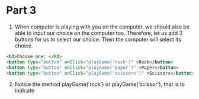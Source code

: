 # Part 3
1. When computer is playing with you on the computer, we should also be able to input our choice on the computer too. Therefore, let us add 3 buttons for us to select our choice. Then the computer will select its choice. 

```html
<h3>Choose one: </h3>
<button type="button" onClick="playGame('rock')" >Rock</button>
<button type="button" onClick="playGame('paper')" >Paper</button>
<button type="button" onClick="playGame('scissors')" >Scissors</button>
```

2. Notice the method playGame('rock') or playGame('scissor'), that is to indicate
